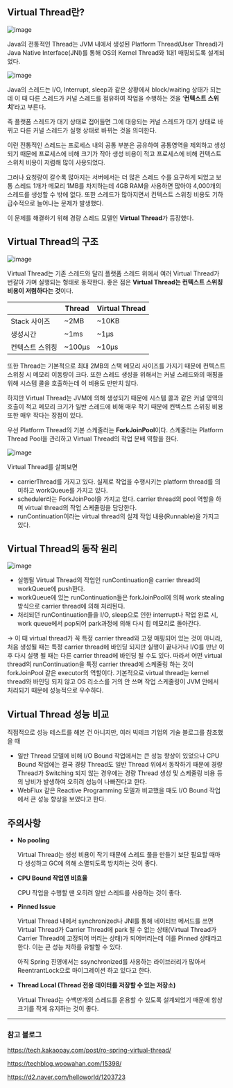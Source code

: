 ## Virtual Thread란?

![image](https://github.com/user-attachments/assets/7be171e7-e8a4-4e95-a528-f7652e5ce52c)


Java의 전통적인 Thread는 JVM 내에서 생성된 Platform Thread(User Thread)가 Java Native Interface(JNI)를 통해 OS의 Kernel Thread와 1대1 매핑되도록 설계되었다.

![image](https://github.com/user-attachments/assets/cc7dcb24-d511-42a2-b532-b3addcbb8d5e)


Java의 스레드는 I/O, Interrupt, sleep과 같은 상황에서 block/waiting 상태가 되는데 이 때 다른 스레드가 커널 스레드를 점유하여 작업을 수행하는 것을 ‘**컨텍스트 스위치**’라고 부른다.

즉 플랫폼 스레드가 대기 상태로 접어들면 그에 대응되는 커널 스레드가 대기 상태로 바뀌고 다른 커널 스레드가 실행 상태로 바뀌는 것을 의미한다.

이런 전통적인 스레드는 프로세스 내의 공통 부분은 공유하여 공통영역을 제외하고 생성되기 때문에 프로세스에 비해 크기가 작아 생성 비용이 적고 프로세스에 비해 컨텍스트 스위치 비용이 저렴해 많이 사용되었다.

그러나 요청량이 갈수록 많아지는 서버에서는 더 많은 스레드 수를 요구하게 되었고 보통 스레드 1개가 메모리 1MB를 차지하는데 4GB RAM을 사용하면 많아야 4,000개의 스레드를 생성할 수 밖에 없다. 또한 스레드가 많아지면서 컨텍스트 스위칭 비용도 기하급수적으로 늘어나는 문제가 발생했다.

이 문제를 해결하기 위해 경량 스레드 모델인 **Virtual Thread**가 등장했다.

## Virtual Thread의 구조

![image](https://github.com/user-attachments/assets/2f5d77fb-34e6-440b-a230-28baa2ea828d)


Virtual Thread는 기존 스레드와 달리 플랫폼 스레드 위에서 여러 Virtual Thread가 번갈아 가며 실행되는 형태로 동작한다. 좋은 점은 **Virtual Thread는 컨텍스트 스위칭 비용이 저렴하다는 것**이다.

|  | **Thread** | **Virtual Thread** |
| --- | --- | --- |
| Stack 사이즈 | ~2MB | ~10KB |
| 생성시간 | ~1ms | ~1µs |
| 컨텍스트 스위칭 | ~100µs | ~10µs |

또한 Thread는 기본적으로 최대 2MB의 스택 메모리 사이즈를 가지기 때문에 컨텍스트 스위칭 시 메모리 이동량이 크다. 또한 스레드 생성을 위해서는 커널 스레드와의 매핑을 위해 시스템 콜을 호출하는데 이 비용도 만만치 않다.

하지만 Virtual Thread는 JVM에 의해 생성되기 때문에 시스템 콜과 같은 커널 영역의 호출이 적고 메모리 크기가 일반 스레드에 비해 매우 작기 때문에 컨텍스트 스위칭 비용 또한 매우 작다는 장점이 있다.

우선 Platform Thread의 기본 스케줄러는 **ForkJoinPool**이다. 스케줄러는 Platform Thread Pool을 관리하고 Virtual Thread의 작업 분배 역할을 한다.

![image](https://github.com/user-attachments/assets/9969c29b-7f91-4992-b73e-dd3a664b809a)


Virtual Thread를 살펴보면

- carrierThread를 가지고 있다. 실제로 작업을 수행시키는 platform thread를 의미하고 workQueue를 가지고 있다.
- scheduler라는 ForkJoinPool을 가지고 있다. carrier thread의 pool 역할을 하며 virtual thread의 작업 스케줄링을 담당한다.
- runContinuation이라는 virtual thread의 실제 작업 내용(Runnable)을 가지고 있다.

## Virtual Thread의 동작 원리

![image](https://github.com/user-attachments/assets/5f418882-5444-4ad8-9bac-f31375c21018)


- 실행될 Virtual Thread의 작업인 runContinuation을 carrier thread의 workQueue에 push한다.
- workQueue에 있는 runContinuation들은 forkJoinPool에 의해 work stealing 방식으로 carrier thread에 의해 처리된다.
- 처리되던 runContinuation들을 I/O, sleep으로 인한 interrupt나 작업 완료 시, work queue에서 pop되어 park과정에 의해 다시 힙 메모리로 돌아간다.

→ 이 때 virtual thread가 꼭 특정 carrier thread와 고정 매핑되어 있는 것이 아니라, 처음 생성될 때는 특정 carrier thread에 바인딩 되지만 실행이 끝나거나 I/O를 만난 이후 다시 실행 될 때는 다른 carrier thread에 바인딩 될 수도 있다. 따라서 어떤 virtual thread의 runContinuation을 특정 carrier thread에 스케줄링 하는 것이 forkJoinPool 같은 executor의 역할이다. 기본적으로 virtual thread는 kernel thread와 바인딩 되지 않고 OS 리소스를 거의 안 쓰며 작업 스케줄링이 JVM 안에서 처리되기 때문에 성능적으로 우수하다.

## Virtual Thread 성능 비교

직접적으로 성능 테스트를 해본 건 아니지만, 여러 빅테크 기업의 기술 블로그를 참조했을 때

- 일반 Thread 모델에 비해 I/O Bound 작업에서는 큰 성능 향상이 있었으나 CPU Bound 작업에는 결국 경량 Thread도 일반 Thread 위에서 동작하기 때문에 경량 Thread가 Switching 되지 않는 경우에는 경량 Thread 생성 및 스케줄링 비용 등의 낭비가 발생하여 오히려 성능이 나빠진다고 한다.
- WebFlux 같은 Reactive Programming 모델과 비교했을 때도 I/O Bound 작업에서 큰 성능 향상을 보였다고 한다.

## 주의사항

- **No pooling**
    
    Virtual Thread는 생성 비용이 작기 때문에 스레드 풀을 만들기 보단 필요할 때마다 생성하고 GC에 의해 소멸되도록 방치하는 것이 좋다.
    
- **CPU Bound 작업엔 비효율**
    
    CPU 작업을 수행할 땐 오히려 일반 스레드를 사용하는 것이 좋다.
    
- **Pinned Issue**
    
    Virtual Thread 내에서 synchronized나 JNI를 통해 네이티브 메서드를 쓰면 Virtual Thread가 Carrier Thread에 park 될 수 없는 상태(Virtual Thread가 Carrier Thread에 고정되어 버리는 상태)가 되어버리는데 이를 Pinned 상태라고 한다. 이는 큰 성능 저하를 유발할 수 있다.
    
    아직 Spring 진영에서는 ssynchronized를 사용하는 라이브러리가 많아서 ReentrantLock으로 마이그레이션 하고 있다고 한다.
    
- **Thread Local (Thread 전용 데이터를 저장할 수 있는 저장소)**
    
    Virtual Thread는 수백만개의 스레드를 운용할 수 있도록 설계되었기 때문에 항상 크기를 작게 유지하는 것이 좋다.
    

---

### 참고 블로그

https://tech.kakaopay.com/post/ro-spring-virtual-thread/

https://techblog.woowahan.com/15398/

https://d2.naver.com/helloworld/1203723
